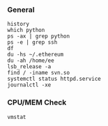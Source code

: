 ### General

    history
    which python
    ps -ax | grep python
    ps -e | grep ssh
    df
    du -hs ~/.ethereum
    du -ah /home/ee
    lsb_release -a
    find / -iname svn.so
    systemctl status httpd.service
    journalctl -xe
    
### CPU/MEM Check

    vmstat
    
